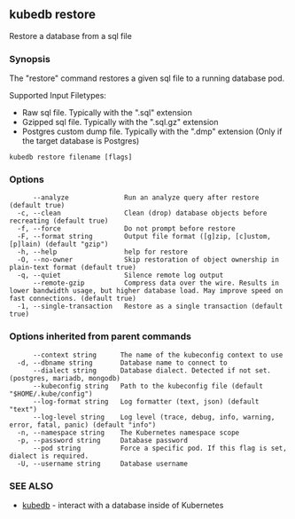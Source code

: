 ## kubedb restore

Restore a database from a sql file

### Synopsis

The "restore" command restores a given sql file to a running database pod.

Supported Input Filetypes:
  - Raw sql file. Typically with the ".sql" extension
  - Gzipped sql file. Typically with the ".sql.gz" extension
  - Postgres custom dump file. Typically with the ".dmp" extension (Only if the target database is Postgres)

```
kubedb restore filename [flags]
```

### Options

```
      --analyze              Run an analyze query after restore (default true)
  -c, --clean                Clean (drop) database objects before recreating (default true)
  -f, --force                Do not prompt before restore
  -F, --format string        Output file format ([g]zip, [c]ustom, [p]lain) (default "gzip")
  -h, --help                 help for restore
  -O, --no-owner             Skip restoration of object ownership in plain-text format (default true)
  -q, --quiet                Silence remote log output
      --remote-gzip          Compress data over the wire. Results in lower bandwidth usage, but higher database load. May improve speed on fast connections. (default true)
  -1, --single-transaction   Restore as a single transaction (default true)
```

### Options inherited from parent commands

```
      --context string      The name of the kubeconfig context to use
  -d, --dbname string       Database name to connect to
      --dialect string      Database dialect. Detected if not set. (postgres, mariadb, mongodb)
      --kubeconfig string   Path to the kubeconfig file (default "$HOME/.kube/config")
      --log-format string   Log formatter (text, json) (default "text")
      --log-level string    Log level (trace, debug, info, warning, error, fatal, panic) (default "info")
  -n, --namespace string    The Kubernetes namespace scope
  -p, --password string     Database password
      --pod string          Force a specific pod. If this flag is set, dialect is required.
  -U, --username string     Database username
```

### SEE ALSO

* [kubedb](kubedb.md)	 - interact with a database inside of Kubernetes

